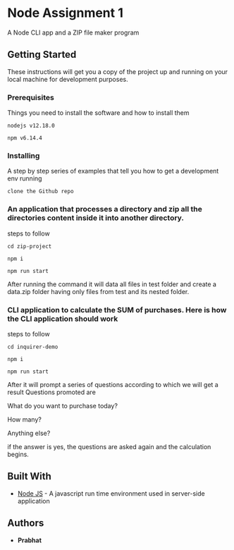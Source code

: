 # Node Assignment 1 

A Node CLI app and a ZIP file maker program

## Getting Started

These instructions will get you a copy of the project up and running on your local machine for development purposes. 
### Prerequisites

Things you need to install the software and how to install them

```
nodejs v12.18.0
```
```
npm v6.14.4
```
### Installing

A step by step series of examples that tell you how to get a development env running


```
clone the Github repo
```
### An application that processes a directory and zip all the directories content inside it into another directory.

steps to follow

```
cd zip-project
```

```
npm i
```

```
npm run start
```

After running the command it will data all files in test folder and create a data.zip folder having only files from test and its nested folder.

### CLI application to calculate the SUM of purchases. Here is how the CLI application should work

steps to follow

```
cd inquirer-demo
```

```
npm i
```

```
npm run start
```

After it will prompt a series of questions according to which we will get a result
Questions promoted are

 What do you want to purchase today?

  How many? 

  Anything else?

if the answer is yes, the questions are asked again and the calculation begins.


## Built With

* [Node JS](https://nodejs.org/en/) - A javascript run time environment used in server-side application

## Authors

* **Prabhat**


